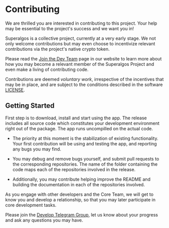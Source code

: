 # Contributing

We are thrilled you are interested in contributing to this project. Your help may be essential to the project's success and we want you in! 

Superalgos is a collective project, currently at a very early stage. We not only welcome contributions but may even choose to incentivize relevant contributions via the project's native crypto token.

Please read the [Join the Dev Team]( https://superalgos.org/developers-join-dev-team.shtml) page in our website to learn more about how you may become a relevant member of the Superalgos Project and even make a living of contributing code.

Contributions are deemed _voluntary work_, irrespective of the incentives that may be in place, and are subject to the conditions described in the software [LICENSE](https://github.com/Superalgos/DesktopApp/blob/master/LICENSE).

## Getting Started

First step is to download, install and start using the app. The release includes all source code which constitutes your development environment right out of the package. The app runs uncompilled on the actual code.

* The priority at this moment is the stabilization of existing functionality. Your first contribution will be using and testing the app, and reporting any bugs you may find.

* You may debug and remove bugs yourself, and submit pull requests to the corresponding repositories. The name of the folder containing the code maps each of the repositories involved in the release.

* Additionally, you may contribute helping improve the README and building the documentation in each of the repositories involved.

As you engage with other developers and the Core Team, we will get to know you and develop a relationship, so that you may later participate in core development tasks.

Please join the [Develop Telegram Group](https://t.me/superalgosdevelop), let us know about your progress and ask any questions you may have.
